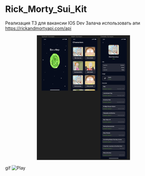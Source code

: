 # Rick_Morty_Sui_Kit
Реализация ТЗ для вакансии IOS Dev
Залача 
использовать апи https://rickandmortyapi.com/api

<p align="center">
<img src="https://github.com/MAKSIM89PW/Rick_Morty_Sui_Kit/blob/main/Figma.png" width="300" height="400">
<p/>
  
gif ![Play](https://github.com/MAKSIM89PW/Rick_Morty_Sui_Kit/blob/main/Rick_Morty_Sui_Kit.gif)

